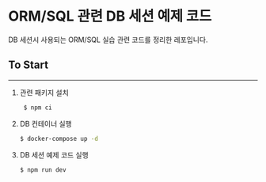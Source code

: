 # ORM/SQL 관련 DB 세션 예제 코드

DB 세션시 사용되는 ORM/SQL 실습 관련 코드를 정리한 레포입니다.

## To Start 

---
1. 관련 패키지 설치
    ```zsh
     $ npm ci
    ```
2. DB 컨테이너 실행
    ```zsh
    $ docker-compose up -d
    ```
3. DB 세션 예제 코드 실행
    ```zsh
    $ npm run dev
    ```
